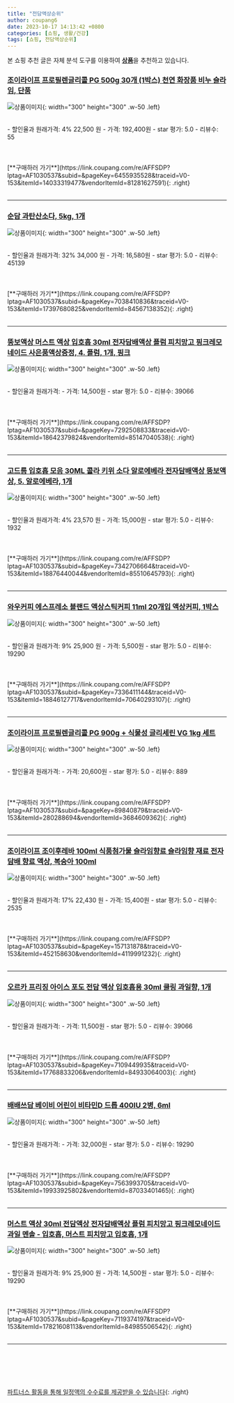 ```yaml
---
title: "전담액상순위"
author: coupang6
date: 2023-10-17 14:13:42 +0800
categories: [쇼핑, 생활/건강]
tags: [쇼핑, 전담액상순위]
---
```


본 쇼핑 추천 글은 자체 분석 도구를 이용하여 [**상품**](https://link.coupang.com/a/bao1ui)을 추천하고 있습니다.

### [조이라이프 프로필렌글리콜 PG 500g 30개 (1박스) 천연 화장품 비누 슬라임, 단품](https://link.coupang.com/re/AFFSDP?lptag=AF1030537&subid=&pageKey=6455935528&traceid=V0-153&itemId=14033319477&vendorItemId=81281627591)

![상품이미지](https://thumbnail9.coupangcdn.com/thumbnails/remote/230x230ex/image/vendor_inventory/82bf/0de2d331767a2b7c0dc3336a201e648f4eeaedb831f66439ceb87b067450.jpg){: width="300" height="300" .w-50 .left}


<br>
- 할인율과 원래가격: 4%  22,500   원
- 가격: 192,400원
- star 평가: 5.0
- 리뷰수: 55
<br>
<br>
<br>
<br>
[**구매하러 가기**](https://link.coupang.com/re/AFFSDP?lptag=AF1030537&subid=&pageKey=6455935528&traceid=V0-153&itemId=14033319477&vendorItemId=81281627591){: .right}
<br>
<br>

---

### [순담 과탄산소다, 5kg, 1개](https://link.coupang.com/re/AFFSDP?lptag=AF1030537&subid=&pageKey=7038410836&traceid=V0-153&itemId=17397680825&vendorItemId=84567138352)

![상품이미지](https://thumbnail9.coupangcdn.com/thumbnails/remote/230x230ex/image/retail/images/31137709722472-325ec3c0-051d-46c7-be6a-00f34d76a0d5.jpg){: width="300" height="300" .w-50 .left}


<br>
- 할인율과 원래가격: 32%  34,000   원
- 가격: 16,580원
- star 평가: 5.0
- 리뷰수: 45139
<br>
<br>
<br>
<br>
[**구매하러 가기**](https://link.coupang.com/re/AFFSDP?lptag=AF1030537&subid=&pageKey=7038410836&traceid=V0-153&itemId=17397680825&vendorItemId=84567138352){: .right}
<br>
<br>

---

### [뚱보액상 머스트 액상 입호흡 30ml 전자담배액상 플럼 피치망고 핑크레모네이드 사은품액상증정, 4. 플럼, 1개, 핑크](https://link.coupang.com/re/AFFSDP?lptag=AF1030537&subid=&pageKey=7292508833&traceid=V0-153&itemId=18642379824&vendorItemId=85147040538)

![상품이미지](https://thumbnail8.coupangcdn.com/thumbnails/remote/230x230ex/image/vendor_inventory/14d3/e6bc0e09d91589ea853a818ea0f17f2f00d6ff0488516e9e252d47d29e56.jpg){: width="300" height="300" .w-50 .left}


<br>
- 할인율과 원래가격: 
- 가격: 14,500원
- star 평가: 5.0
- 리뷰수: 39066
<br>
<br>
<br>
<br>
[**구매하러 가기**](https://link.coupang.com/re/AFFSDP?lptag=AF1030537&subid=&pageKey=7292508833&traceid=V0-153&itemId=18642379824&vendorItemId=85147040538){: .right}
<br>
<br>

---

### [고드름 입호흡 모음 30ML 콜라 키위 소다 알로에베라 전자담배액상 뚱보액상, 5. 알로에베라, 1개](https://link.coupang.com/re/AFFSDP?lptag=AF1030537&subid=&pageKey=7342706664&traceid=V0-153&itemId=18876440044&vendorItemId=85510645793)

![상품이미지](https://thumbnail8.coupangcdn.com/thumbnails/remote/230x230ex/image/vendor_inventory/b7c8/42a63e66c4087108ed1ba79bf7ea010b0fcdd68973f1268a3a177f581920.jpg){: width="300" height="300" .w-50 .left}


<br>
- 할인율과 원래가격: 4%  23,570   원
- 가격: 15,000원
- star 평가: 5.0
- 리뷰수: 1932
<br>
<br>
<br>
<br>
[**구매하러 가기**](https://link.coupang.com/re/AFFSDP?lptag=AF1030537&subid=&pageKey=7342706664&traceid=V0-153&itemId=18876440044&vendorItemId=85510645793){: .right}
<br>
<br>

---

### [와우커피 에스프레소 블랜드 액상스틱커피 11ml 20개입 액상커피, 1박스](https://link.coupang.com/re/AFFSDP?lptag=AF1030537&subid=&pageKey=7336411144&traceid=V0-153&itemId=18846127717&vendorItemId=70640293107)

![상품이미지](https://thumbnail6.coupangcdn.com/thumbnails/remote/230x230ex/image/vendor_inventory/8a65/2e3b8ca6ace2ce505a041896d606fe56d8fe0a5bde31c1746756142ce86c.jpg){: width="300" height="300" .w-50 .left}


<br>
- 할인율과 원래가격: 9%  25,900   원
- 가격: 5,500원
- star 평가: 5.0
- 리뷰수: 19290
<br>
<br>
<br>
<br>
[**구매하러 가기**](https://link.coupang.com/re/AFFSDP?lptag=AF1030537&subid=&pageKey=7336411144&traceid=V0-153&itemId=18846127717&vendorItemId=70640293107){: .right}
<br>
<br>

---

### [조이라이프 프로필렌글리콜 PG 900g + 식물성 글리세린 VG 1kg 세트](https://link.coupang.com/re/AFFSDP?lptag=AF1030537&subid=&pageKey=89840879&traceid=V0-153&itemId=280288694&vendorItemId=3684609362)

![상품이미지](https://thumbnail8.coupangcdn.com/thumbnails/remote/230x230ex/image/vendor_inventory/images/2018/05/04/10/1/e6d1528b-b668-4161-a75e-d5f80dac2fcb.jpg){: width="300" height="300" .w-50 .left}


<br>
- 할인율과 원래가격: 
- 가격: 20,600원
- star 평가: 5.0
- 리뷰수: 889
<br>
<br>
<br>
<br>
[**구매하러 가기**](https://link.coupang.com/re/AFFSDP?lptag=AF1030537&subid=&pageKey=89840879&traceid=V0-153&itemId=280288694&vendorItemId=3684609362){: .right}
<br>
<br>

---

### [조이라이프 조이후레바 100ml 식품첨가물 슬라임향료 슬라임향 재료 전자담배 향료 액상, 복숭아 100ml](https://link.coupang.com/re/AFFSDP?lptag=AF1030537&subid=&pageKey=157131878&traceid=V0-153&itemId=452158630&vendorItemId=4119991232)

![상품이미지](https://thumbnail6.coupangcdn.com/thumbnails/remote/230x230ex/image/vendor_inventory/ad26/c14062199da4f00ff857afd61a23fd19db6909757ffa94b0211a172862be.jpg){: width="300" height="300" .w-50 .left}


<br>
- 할인율과 원래가격: 17%  22,430   원
- 가격: 15,400원
- star 평가: 5.0
- 리뷰수: 2535
<br>
<br>
<br>
<br>
[**구매하러 가기**](https://link.coupang.com/re/AFFSDP?lptag=AF1030537&subid=&pageKey=157131878&traceid=V0-153&itemId=452158630&vendorItemId=4119991232){: .right}
<br>
<br>

---

### [오르카 프리징 아이스 포도 전담 액상 입호흡용 30ml 쿨링 과일향, 1개](https://link.coupang.com/re/AFFSDP?lptag=AF1030537&subid=&pageKey=7109449935&traceid=V0-153&itemId=17768833206&vendorItemId=84933064003)

![상품이미지](https://thumbnail9.coupangcdn.com/thumbnails/remote/230x230ex/image/vendor_inventory/6fc2/25e10cd357b78919a01834f3c12b5ce9208f770484c1c869439a4279b3c8.jpg){: width="300" height="300" .w-50 .left}


<br>
- 할인율과 원래가격: 
- 가격: 11,500원
- star 평가: 5.0
- 리뷰수: 39066
<br>
<br>
<br>
<br>
[**구매하러 가기**](https://link.coupang.com/re/AFFSDP?lptag=AF1030537&subid=&pageKey=7109449935&traceid=V0-153&itemId=17768833206&vendorItemId=84933064003){: .right}
<br>
<br>

---

### [배배쓰담 베이비 어린이 비타민D 드롭 400IU 2병, 6ml](https://link.coupang.com/re/AFFSDP?lptag=AF1030537&subid=&pageKey=7563993705&traceid=V0-153&itemId=19933925802&vendorItemId=87033401465)

![상품이미지](https://thumbnail7.coupangcdn.com/thumbnails/remote/230x230ex/image/vendor_inventory/56c1/1278743a5143a628adce6772f4066611cbf09851a7abab93d8b354ed434e.png){: width="300" height="300" .w-50 .left}


<br>
- 할인율과 원래가격: 
- 가격: 32,000원
- star 평가: 5.0
- 리뷰수: 19290
<br>
<br>
<br>
<br>
[**구매하러 가기**](https://link.coupang.com/re/AFFSDP?lptag=AF1030537&subid=&pageKey=7563993705&traceid=V0-153&itemId=19933925802&vendorItemId=87033401465){: .right}
<br>
<br>

---

### [머스트 액상 30ml 전담액상 전자담배액상 플럼 피치망고 핑크레모네이드 과일 멘솔 - 입호흡, 머스트 피치망고 입호흡, 1개](https://link.coupang.com/re/AFFSDP?lptag=AF1030537&subid=&pageKey=7119374197&traceid=V0-153&itemId=17821608113&vendorItemId=84985506542)

![상품이미지](https://thumbnail10.coupangcdn.com/thumbnails/remote/230x230ex/image/vendor_inventory/c691/5f739b7781ea2bcfc5dcb8022b0922909d0df7f56fbfdb33c6c704fd87c3.jpg){: width="300" height="300" .w-50 .left}


<br>
- 할인율과 원래가격: 9%  25,900   원
- 가격: 14,500원
- star 평가: 5.0
- 리뷰수: 19290
<br>
<br>
<br>
<br>
[**구매하러 가기**](https://link.coupang.com/re/AFFSDP?lptag=AF1030537&subid=&pageKey=7119374197&traceid=V0-153&itemId=17821608113&vendorItemId=84985506542){: .right}
<br>
<br>

---
<br><br><br><br><br> [파트너스 활동을 통해 일정액의 수수료를 제공받을 수 있습니다](https://link.coupang.com/a/bao1ui){: .right}
